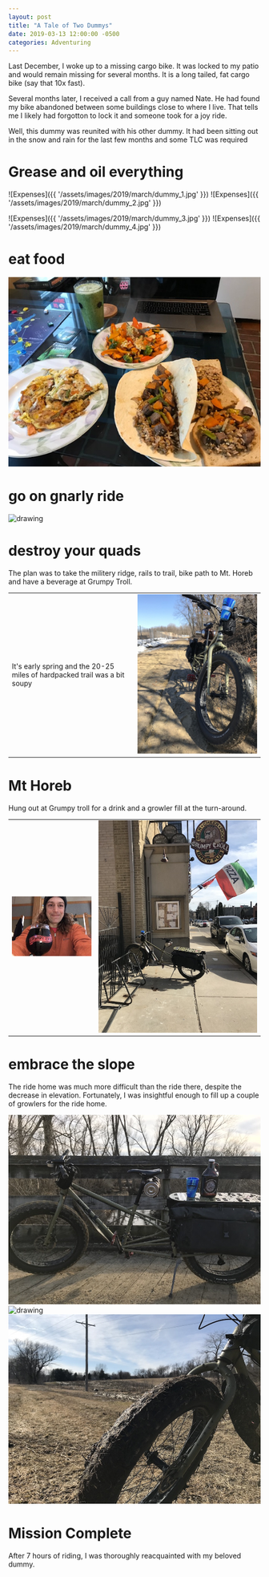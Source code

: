 ```yaml
---
layout: post
title: "A Tale of Two Dummys"
date: 2019-03-13 12:00:00 -0500
categories: Adventuring
---
```


Last December, I woke up to a missing cargo bike. It was locked to my patio and would remain missing for several months. It is a long tailed, fat cargo bike (say that 10x fast).

Several months later, I received a call from a guy named Nate. He had found my bike abandoned between some buildings close to where I live. That tells me I likely had forgotton to lock it and someone took for a joy ride. 

Well, this dummy was reunited with his other dummy. It had been sitting out in the snow and rain for the last few months and some TLC was required

# Grease and oil everything

![Expenses]({{ '/assets/images/2019/march/dummy_1.jpg' }}) ![Expenses]({{ '/assets/images/2019/march/dummy_2.jpg' }})

![Expenses]({{ '/assets/images/2019/march/dummy_3.jpg' }}) ![Expenses]({{ '/assets/images/2019/march/dummy_4.jpg' }})

# eat food

<img src='/assets/images/2019/march/food.jpg' alt="drawing" /> 

# go on gnarly ride

<img src='/assets/images/2019/march/ride.png' alt="drawing" /> 
 
# destroy your quads 

The plan was to take the militery ridge, rails to trail, bike path to Mt. Horeb and have a beverage at Grumpy Troll. 

<table>
	<tr>
		<td>It's early spring and the 20-25 miles of hardpacked trail was a bit soupy</td>
		<td>
			<img src='/assets/images/2019/march/ride2.jpg' alt="drawing" width="600px"/>
		</td>
	</tr>
</table>
 
# Mt Horeb

Hung out at Grumpy troll for a drink and a growler fill at the turn-around.

<table>
	<tr>
		<td>
			<img src='/assets/images/2019/march/ride1.jpg' alt="drawing" />
		</td>
		<td><img src='/assets/images/2019/march/ride5.jpg' alt="drawing" /></td>
	</tr>
</table>
 
# embrace the slope

The ride home was much more difficult than the ride there, despite the decrease in elevation. Fortunately, I was insightful enough to fill up a couple of growlers for the ride home.

<img src='/assets/images/2019/march/ride6.jpg' alt="drawing" />

<img src='/assets/images/2019/march/ride3.jpg' alt="drawing" /> 
<img src='/assets/images/2019/march/ride4.jpg' alt="drawing" /> 	


# Mission Complete

After 7 hours of riding, I was thoroughly reacquainted with my beloved dummy. 





